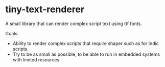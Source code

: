 # tiny-text-renderer

A small library that can render complex script text using ttf fonts.

Goals:
- Ability to render complex scripts that require shaper such as for Indic scripts.
- Try to be as small as possible, to be able to run in embedded systems with limited resources.
